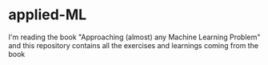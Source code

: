 # applied-ML
I'm reading the book "Approaching (almost) any Machine Learning Problem" and this repository contains all the exercises and learnings coming from the book
